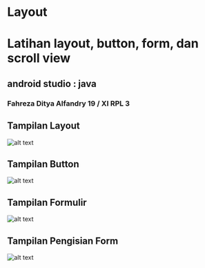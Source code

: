 # Layout
# Latihan layout, button, form, dan scroll view
## android studio : java
### Fahreza Ditya Alfandry 19 / XI RPL 3

## Tampilan Layout
![alt text](https://github.com/fhrzdty31/LatihanLayout/blob/f38f69b20448e42207f3a21f3126d0c5ca97270c/aset/Screenshot_2022-02-24-07-11-25-73_11bbb41e62282552aeb06967dc080e7c.jpg)

## Tampilan Button
![alt text](https://github.com/fhrzdty31/LatihanLayout/blob/f38f69b20448e42207f3a21f3126d0c5ca97270c/aset/Screenshot_2022-02-24-07-10-43-70_11bbb41e62282552aeb06967dc080e7c.jpg)

## Tampilan Formulir
![alt text](https://github.com/fhrzdty31/LatihanLayout/blob/f38f69b20448e42207f3a21f3126d0c5ca97270c/aset/Screenshot_2022-02-24-07-04-27-00_11bbb41e62282552aeb06967dc080e7c.jpg)

## Tampilan Pengisian Form
![alt text](https://github.com/fhrzdty31/LatihanLayout/blob/f38f69b20448e42207f3a21f3126d0c5ca97270c/aset/Screenshot_2022-02-24-06-56-35-48.jpg)
